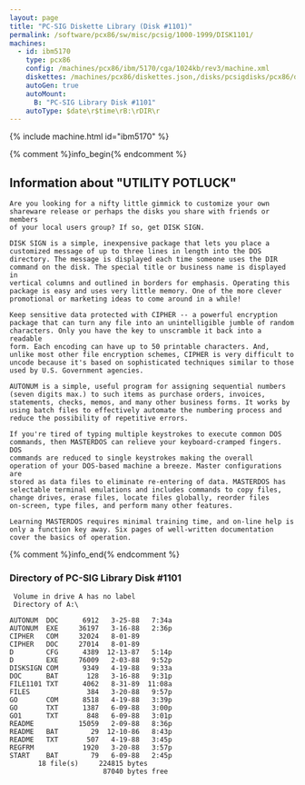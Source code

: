 ```yaml
---
layout: page
title: "PC-SIG Diskette Library (Disk #1101)"
permalink: /software/pcx86/sw/misc/pcsig/1000-1999/DISK1101/
machines:
  - id: ibm5170
    type: pcx86
    config: /machines/pcx86/ibm/5170/cga/1024kb/rev3/machine.xml
    diskettes: /machines/pcx86/diskettes.json,/disks/pcsigdisks/pcx86/diskettes.json
    autoGen: true
    autoMount:
      B: "PC-SIG Library Disk #1101"
    autoType: $date\r$time\rB:\rDIR\r
---
```


{% include machine.html id="ibm5170" %}

{% comment %}info_begin{% endcomment %}

## Information about "UTILITY POTLUCK"

    Are you looking for a nifty little gimmick to customize your own
    shareware release or perhaps the disks you share with friends or members
    of your local users group? If so, get DISK SIGN.
    
    DISK SIGN is a simple, inexpensive package that lets you place a
    customized message of up to three lines in length into the DOS
    directory. The message is displayed each time someone uses the DIR
    command on the disk. The special title or business name is displayed in
    vertical columns and outlined in borders for emphasis. Operating this
    package is easy and uses very little memory. One of the more clever
    promotional or marketing ideas to come around in a while!
    
    Keep sensitive data protected with CIPHER -- a powerful encryption
    package that can turn any file into an unintelligible jumble of random
    characters. Only you have the key to unscramble it back into a readable
    form. Each encoding can have up to 50 printable characters. And,
    unlike most other file encryption schemes, CIPHER is very difficult to
    uncode because it's based on sophisticated techniques similar to those
    used by U.S. Government agencies.
    
    AUTONUM is a simple, useful program for assigning sequential numbers
    (seven digits max.) to such items as purchase orders, invoices,
    statements, checks, memos, and many other business forms. It works by
    using batch files to effectively automate the numbering process and
    reduce the possibility of repetitive errors.
    
    If you're tired of typing multiple keystrokes to execute common DOS
    commands, then MASTERDOS can relieve your keyboard-cramped fingers. DOS
    commands are reduced to single keystrokes making the overall
    operation of your DOS-based machine a breeze. Master configurations are
    stored as data files to eliminate re-entering of data. MASTERDOS has
    selectable terminal emulations and includes commands to copy files,
    change drives, erase files, locate files globally, reorder files
    on-screen, type files, and perform many other features.
    
    Learning MASTERDOS requires minimal training time, and on-line help is
    only a function key away. Six pages of well-written documentation
    cover the basics of operation.
{% comment %}info_end{% endcomment %}


### Directory of PC-SIG Library Disk #1101

     Volume in drive A has no label
     Directory of A:\

    AUTONUM  DOC      6912   3-25-88   7:34a
    AUTONUM  EXE     36197   3-16-88   2:36p
    CIPHER   COM     32024   8-01-89
    CIPHER   DOC     27014   8-01-89
    D        CFG      4389  12-13-87   5:14p
    D        EXE     76009   2-03-88   9:52p
    DISKSIGN COM      9349   4-19-88   9:33a
    DOC      BAT       128   3-16-88   9:31p
    FILE1101 TXT      4062   8-31-89  11:08a
    FILES              384   3-20-88   9:57p
    GO       COM      8518   4-19-88   3:39p
    GO       TXT      1387   6-09-88   3:00p
    GO1      TXT       848   6-09-88   3:01p
    README           15059   2-09-88   8:36p
    README   BAT        29  12-10-86   8:43p
    README   TXT       507   4-19-88   3:45p
    REGFRM            1920   3-20-88   3:57p
    START    BAT        79   6-09-88   2:45p
           18 file(s)     224815 bytes
                           87040 bytes free

